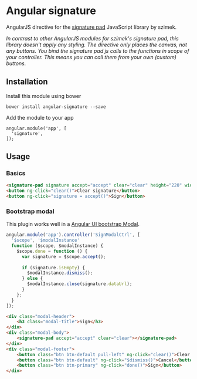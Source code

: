 # Angular signature

AngularJS directive for the [signature pad](https://github.com/szimek/signature_pad/) JavaScript library by szimek.

_In contrast to other AngularJS modules for szimek's signature pad, this library doesn't apply any styling. The
directive only places the canvas, not any buttons. You bind the signature pad js calls to the functions in scope of your
controller. This means you can call them from your own (custom) buttons._

## Installation

Install this module using bower

    bower install angular-signature --save

Add the module to your app

    angular.module('app', [
      'signature',
    ]);

## Usage

### Basics

```html
<signature-pad signature accept="accept" clear="clear" height="220" width="568"></signature-pad>
<button ng-click="clear()">Clear signature</button>
<button ng-click="signature = accept()">Sign</button>
```

### Bootstrap modal

This plugin works well in a [Angular UI bootstrap Modal](https://angular-ui.github.io/bootstrap/#/modal).

```js
angular.module('app').controller('SignModalCtrl', [
  '$scope', '$modalInstance'
  function ($scope, $modalInstance) {
    $scope.done = function () {
      var signature = $scope.accept();
      
      if (signature.isEmpty) {
        $modalInstance.dismiss();
      } else {
        $modalInstance.close(signature.dataUrl);
      }
    };
  }
]);
```

```html
<div class="modal-header">
    <h3 class="modal-title">Sign</h3>
</div>
<div class="modal-body">
    <signature-pad accept="accept" clear="clear"></signature-pad>
</div>
<div class="modal-footer">
    <button class="btn btn-default pull-left" ng-click="clear()">Clear signature</button>
    <button class="btn btn-default" ng-click="$dismiss()">Cancel</button>
    <button class="btn btn-primary" ng-click="done()">Sign</button>
</div>
```

